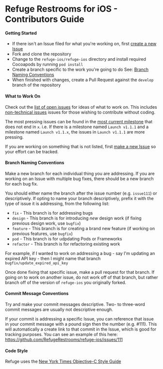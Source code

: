 Refuge Restrooms for iOS - Contributors Guide
============================================

#### Getting Started

* If there isn't an Issue filed for what you're working on, first [create a new Issue](https://github.com/RefugeRestrooms/refuge-ios/issues/new)
* Fork and clone the repository
* Change to the `refuge-ios/refuge-ios` directory and install required Cocoapods by running `pod install`
* Create a branch specific to the work you're going to do See: [Branch Naming Conventions](#branch-naming-conventions)
* When finished with changes, create a Pull Request against the `develop` branch of the repository

#### What to Work On

Check out the [list of open issues](https://github.com/RefugeRestrooms/refuge-ios/issues) for ideas of what to work on. This includes [non-technical issues](https://github.com/RefugeRestrooms/refuge-ios/labels/non-technical) issues for those wishing to contribute without coding.

The most pressing issues can be found in the [most current milestone](https://github.com/RefugeRestrooms/refuge-ios/milestones) that does not end in `x`. i.e. If there is a milestone named `Launch v1.1.1` and a milestone named `Launch v1.1.x`, the issues in `Launch v1.1.1` are more pressing.

If you are working on something that is not listed, first [make a new Issue](https://github.com/RefugeRestrooms/refuge-ios/issues/new) so your effort can be tracked.

#### Branch Naming Conventions

Make a new branch for each individual thing you are addressing. If you are working on an Issue with multiple bug fixes, there should be a new branch for each bug fix.

You should either name the branch after the issue number (e.g. `issue111`) or descriptively. If opting to name your branch descriptively, prefix it with the type of issue it is addressing, from the following list:

* `fix` - This branch is for addressing bugs
* `design` - This branch is for introducing *new* design work (if fixing previous design work, use `bugfix`)
* `feature` - This branch is for creating a brand new feature (if working on previous features, use `bugfix`)
* `pod` - This branch is for udpdating Pods or Frameworks
* `refactor` - This branch is for refactoring existing work

For example, if I wanted to work on addressing a bug - say I'm updating an expired API key - then I might name that branch `bugfix/update_expired_api_key`

Once done fixing that specific issue, make a pull request for that branch. If going on to work on another issue, do not work off of that branch, but rather branch off of the version of `refuge-ios` you originally forked.

#### Commit Message Conventions

Try and make your commit messages descriptive. Two- to three-word commit messages are usually not descriptive enough.

If your commit is addressing a specific Issue, you can reference that issue in your commit message with a pound sign then the number (e.g. #111). This will automatically a create link to that commit in the Issue, which is good for tracking purposes. You can see an example of this here: https://github.com/RefugeRestrooms/refuge-ios/issues/111

#### Code Style

Refuge uses the [New York Times Objective-C Style Guide](https://github.com/NYTimes/objective-c-style-guide)
